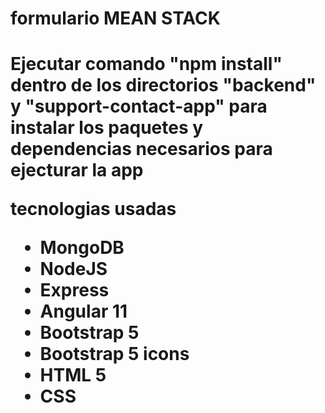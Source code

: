 <h1>formulario MEAN STACK<h1>

Ejecutar comando "npm install" dentro de los directorios "backend" y "support-contact-app" para instalar los paquetes y dependencias necesarios para ejecturar la app

tecnologias usadas
<ul>
  <li>MongoDB</li>
  <li>NodeJS</li>
  <li>Express</li> 
  <li>Angular 11</li>
  <li>Bootstrap 5</li>
  <li>Bootstrap 5 icons</li>
  <li>HTML 5</li>
  <li>CSS</li>
</ul>
